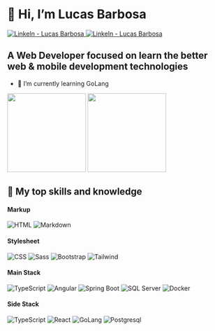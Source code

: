 # 👋 Hi, I’m Lucas Barbosa
<a href="https://www.linkedin.com/in/lucasbpereira/" target="_blank" >
  <img src="https://img.shields.io/badge/-Lucas%20Barbosa-0194DD?style=flat-square&logo=Linkedin&logoColor=white/" alt="LinkeIn - Lucas Barbosa" />
</a>
<a href="mailto:lucasbpereira97@gmail.com" target="_blank" >
  <img src="https://img.shields.io/badge/-lucasbpereira97@gmail.com-0194DD?style=flat-square&logo=Gmail&logoColor=white" alt="LinkeIn - Lucas Barbosa" />
</a>

## A Web Developer focused on learn the better web & mobile development technologies
- 🌱 I’m currently learning GoLang

<div>
  <img height="180em" src="https://github-readme-stats.vercel.app/api?username=lucasbpereira&show_icons=true&theme=algolia" />
  <img height="180em" src="https://github-readme-stats.vercel.app/api/top-langs/?username=lucasbpereira&layout=compact&theme=algolia" />
</div>

## 📘 My top skills and knowledge
<div>
  
  #### Markup
  <img src="https://img.shields.io/badge/HTML5-E34F26?style=for-the-badge&logo=html5&logoColor=white" alt="HTML" />
  <img src="https://img.shields.io/badge/Markdown-000000?style=for-the-badge&logo=markdown&logoColor=white" alt="Markdown" />
  
  #### Stylesheet 
  <img src="https://img.shields.io/badge/CSS3-1572B6?style=for-the-badge&logo=css3&logoColor=white" alt="CSS" />
  <img src="https://img.shields.io/badge/Sass-CC6699?style=for-the-badge&logo=sass&logoColor=white" alt="Sass" />
  <img src="https://img.shields.io/badge/Bootstrap-563D7C?style=for-the-badge&logo=bootstrap&logoColor=white" alt="Bootstrap" />
  <img src="https://img.shields.io/badge/Tailwind_CSS-38B2AC?style=for-the-badge&logo=tailwind-css&logoColor=white" alt="Tailwind" />
  
  #### Main Stack
  <img src="https://img.shields.io/badge/TypeScript-007ACC?style=for-the-badge&logo=typescript&logoColor=white" alt="TypeScript" />
  <img src="https://img.shields.io/badge/Angular-FFFFFF?style=for-the-badge&logo=angular&logoColor=D5002F" alt="Angular" />
  <img src="https://img.shields.io/badge/Springboot-43853D?style=for-the-badge&logo=springboot&logoColor=white" alt="Spring Boot" />
  <img src="https://img.shields.io/badge/sqlserver-CC2927?style=for-the-badge&logo=microsoftsqlserver&logoColor=white" alt="SQL Server" />
  <img src="https://img.shields.io/badge/docker-CC2927?style=for-the-badge&logo=microsoftsqlserver&logoColor=white" alt="Docker" />

  #### Side Stack
  <img src="https://img.shields.io/badge/TypeScript-007ACC?style=for-the-badge&logo=typescript&logoColor=white" alt="TypeScript" />
  <img src="https://img.shields.io/badge/React-66dbfb?style=for-the-badge&logo=react&logoColor=black" alt="React" />
  <img src="https://img.shields.io/badge/GoLang-6ed8e5?style=for-the-badge&logo=golang&logoColor=black" alt="GoLang" />
  <img src="https://img.shields.io/badge/PostgreSQL-396c94?style=for-the-badge&logo=postgresql&logoColor=white" alt="Postgresql" />
</div>
